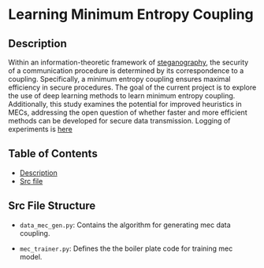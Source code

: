 # Learning Minimum Entropy Coupling

## Description
Within an information-theoretic framework of [steganography](https://arxiv.org/abs/2210.14889), the security of a communication procedure is determined by its correspondence to a coupling. Specifically, a minimum entropy coupling ensures maximal efficiency in secure procedures. The goal of the current project is to explore the use of deep learning methods to learn minimum entropy coupling. Additionally, this study examines the potential for improved heuristics in MECs, addressing the open question of whether faster and more efficient methods can be developed for secure data transmission. Logging of experiments is [here](https://www.overleaf.com/read/xtfyrzgpnwbn#657863)

## Table of Contents

- [Description](#Description)
- [Src file](#SrcFileStructure)

## Src File Structure 

- `data_mec_gen.py`: Contains the algorithm for generating mec data coupling. 
  
- `mec_trainer.py`: Defines the the boiler plate code for training mec model.
